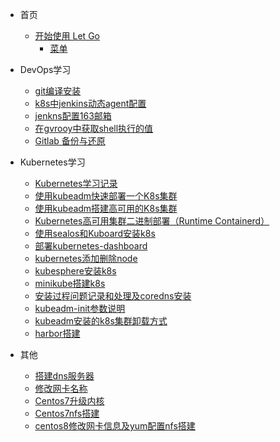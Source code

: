 <!-- _sidebar.md -->

* 首页
  * [开始使用 Let Go](/README.md) <!--注意这里是相对路径-->
    * [菜单](/)

* DevOps学习
  * [git编译安装](devops/git安装.md)
  * [k8s中jenkins动态agent配置](/devops/k8s中jenkins动态agent配置.md)
  * [jenkns配置163邮箱](/devops/jenkns配置163邮箱.md)
  * [在gvrooy中获取shell执行的值](/devops/在gvrooy中获取shell执行的值.md)
  * [Gitlab 备份与还原](/devops/gitlab-backup-rollbak.md)
* Kubernetes学习
    * [Kubernetes学习记录](/k8s/README.md)
    * [使用kubeadm快速部署一个K8s集群](k8s/fast-install-k8s.md)
    * [使用kubeadm搭建高可用的K8s集群](k8s/使用kubeadm搭建高可用的K8s集群)
    * [Kubernetes高可用集群二进制部署（Runtime Containerd）](k8s/Kubernetes高可用集群二进制部署Runtime-Containerd)
    * [使用sealos和Kuboard安装k8s](k8s/使用sealos和Kuboard安装k8s)
    * [部署kubernetes-dashboard](k8s/kubernetes-dashboard)
    * [kubernetes添加删除node](k8s/kubernetes添加删除node)
    * [kubesphere安装k8s](k8s/kubesphere安装k8s)
    * [minikube搭建k8s](docs/k8s/minikube搭建k8s.md)
    * [安装过程问题记录和处理及coredns安装](/k8s/安装过程问题记录和处理及coredns安装.md)
    * [kubeadm-init参数说明](/k8s/kubeadm-init参数.md)
    * [kubeadm安装的k8s集群卸载方式](/k8s/kubeadm安装的k8s集群卸载方式.md)
    * [harbor搭建](/k8s/harbor搭建.md)
* 其他
  * [搭建dns服务器](/Linux/搭建dns服务器.md)
  * [修改网卡名称](/Linux/修改网卡名称.md)
  * [Centos7升级内核](/Linux/Centos7升级内核.md)
  * [Centos7nfs搭建](/Linux/centos-nfs搭建.md)
  * [centos8修改网卡信息及yum配置nfs搭建](/Linux/centos8-修改网卡信息及yum配置nfs搭建.md)
